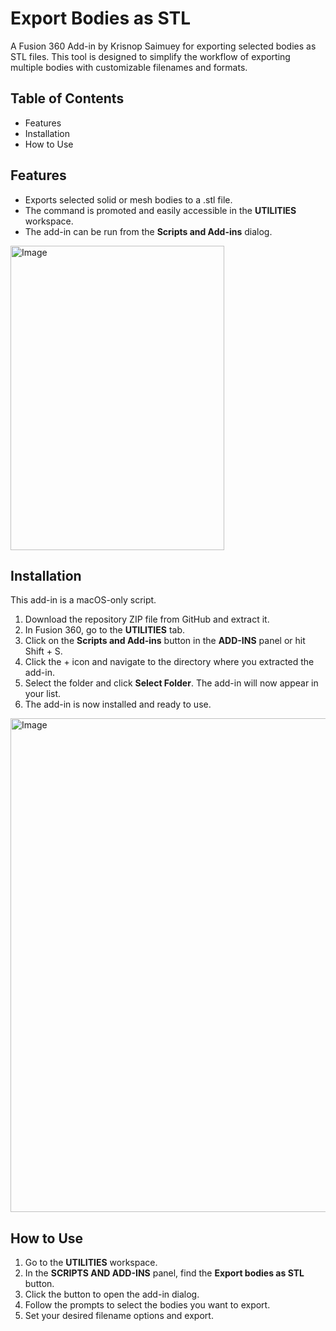 # **Export Bodies as STL**

A Fusion 360 Add-in by Krisnop Saimuey for exporting selected bodies as STL files. This tool is designed to simplify the workflow of exporting multiple bodies with customizable filenames and formats.

## **Table of Contents**

* Features
* Installation
* How to Use

## **Features**

* Exports selected solid or mesh bodies to a .stl file.  
* The command is promoted and easily accessible in the **UTILITIES** workspace.  
* The add-in can be run from the **Scripts and Add-ins** dialog.

<img width="342" height="487" alt="Image" src="https://github.com/user-attachments/assets/09813d66-c100-47e7-8bc2-1a9410209d36" />

## **Installation**

This add-in is a macOS-only script.

1. Download the repository ZIP file from GitHub and extract it.  
2. In Fusion 360, go to the **UTILITIES** tab.  
3. Click on the **Scripts and Add-ins** button in the **ADD-INS** panel or hit Shift + S.  
5. Click the \+ icon and navigate to the directory where you extracted the add-in.  
6. Select the folder and click **Select Folder**. The add-in will now appear in your list.  
7. The add-in is now installed and ready to use.

<img width="1172" height="790" alt="Image" src="https://github.com/user-attachments/assets/b4ad6090-df5d-45f5-9268-9736e781af02" />

## **How to Use**

1. Go to the **UTILITIES** workspace.  
2. In the **SCRIPTS AND ADD-INS** panel, find the **Export bodies as STL** button.  
3. Click the button to open the add-in dialog.  
4. Follow the prompts to select the bodies you want to export.  
5. Set your desired filename options and export.
